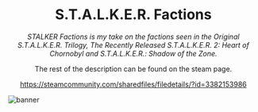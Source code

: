 <div align="center">
  <h1>S.T.A.L.K.E.R. Factions</h1>
  <p>
    <i>STALKER Factions is my take on the factions seen in the Original S.T.A.L.K.E.R. Trilogy, The Recently Released S.T.A.L.K.E.R. 2: Heart of Chornobyl and S.T.A.L.K.E.R.: Shadow of the Zone.</i>
  </p>

  The rest of the description can be found on the steam page.
  
  https://steamcommunity.com/sharedfiles/filedetails/?id=3382153986
</div>

![banner](https://i.imgur.com/xyPW2bI.png)
